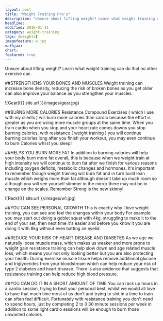 ```yaml
---
layout: post
title: "Weight Training Pro's"
description: "Unsure about lifting weight? Learn what weight training can do that no other exercise can."
headline: 
modified: 2016-01-11
category: weight-training
tags: [weights]
imagefeature: w.jpg
mathjax: 
chart:
featured: true
---
```


Unsure about lifting weight? Learn what weight training can do that no other exercise can.

##STRENGTHENS YOUR BONES AND MUSCLES
Weight training can increase bone density, reducing the risk of broken bones as you get older can also improve your  balance  as you strengthen your muscles.

![Gear]({{ site.url }}/images/gear.jpg)


##BURNS MORE CALORIES
Resistance Compound Exercises ( which I use with my clients ) will burn more calories than cardio because the effort is greater as you are using more muscle groups at the same time.
When you train cardio when you stop and your heart rate comes downs you stop burning calories, with resistance  ( weight training ) you will continue burning calories long after you finish your workout, you may even continue to burn Calories whilst you sleep!


##HELPS YOU BURN MORE FAT
In addition to burning calories will help your body burn more fat overall, this is because when we weight train at high intensity we will continue to burn fat after we finish for various reasons including oxygen deficits, metabolic changes and hormones. It's important to remember though weight training will burn fat and in turn build lean muscle which weighs more than fat although doesn't take up much room so although you will see yourself slimmer in the mirror there may not be in change on the scales.
Remember Strong is the new skinny!

![Rack]({{ site.url }}/images/w1.jpg)

##YOU CAN SEE PERSONAL GROWTH 
This is exactly why I love weight training, you can see and feel the changes within your body
For example you may start out doing a goblet squat with 4kg, struggling to make it to the end of your set, then next time it's easier and before you know it you are doing it with 8kg without even batting an eyelid.


##REDUCE YOUR RISK OF HEART DISEASE AND DIABETES 
As we age we naturally loose muscle mass, which makes us weaker and more prone to weight gain resistance  training can help slow down and age related muscle loss, which means your not only looking better but you are also protecting your health.
During exercise muscle tissue helps remove additional glucose and triglycerides from your bloodstream which can help reduce your risk of type 2 diabetes and heart disease. There is also evidence that suggests that resistance training can help reduce high blood pressure.


##YOU CAN DO IT IN A SHORT AMOUNT OF TIME
You can rack up hours in a cardio session, trying to beat your personal  best, whilst we would all love to have that much time most of us don't and trying to slot in a time to train can often feel difficult. Fortunately with resistance training you don't need to spend hours, just by completing 2 to 3 30 minute sessions per week in addition to some light cardio sessions will be enough to burn those unwanted calories




